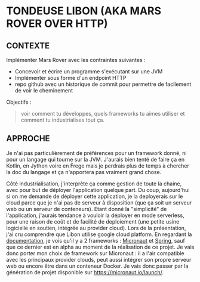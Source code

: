 # TONDEUSE LIBON (AKA MARS ROVER OVER HTTP)

## CONTEXTE

Implémenter Mars Rover avec les contraintes suivantes :
 - Concevoir et écrire un programme s'exécutant sur une JVM
 - Implémenter sous forme d'un endpoint HTTP
 - repo github avec un historique de commit pour permettre de facilement de voir le cheminement

Objectifs :

> voir comment tu développes, quels frameworks tu aimes utiliser et comment tu industrialises tout ça.

## APPROCHE

Je n'ai pas particulièrement de préférences pour un framework donné, ni pour un langage qui tourne sur la JVM. J'aurais bien tenté de faire ça en Kotlin, en Jython voire en Frege mais je perdrais plus de temps à chercher la doc du langage et ça n'apportera pas vraiment grand chose.

Côté industrialisation, j'interprète ça comme gestion de toute la chaine, avec pour but de déployer l'application quelque part. Du coup, aujourd'hui si on me demande de déployer cette application, je la deployerais sur le cloud parce que je n'ai pas de serveur à disposition (que ça soit un serveur web ou un serveur de conteneurs). Etant donné la "simplicité" de l'application, j'aurais tendance à vouloir la déployer en mode serverless, pour une raison de coût et de facilité de deploiement (une petite usine logicielle en soutien, intégrée au provider cloud).
Lors de la présentation, j'ai cru comprendre que Libon utilise google cloud platform. En regardant la [documentation](https://cloud.google.com/blog/products/application-development/introducing-java-11-on-google-cloud-functions), je vois qu'il y a 2 frameworks : [Micronaut](https://micronaut.io/) et [Spring](https://spring.io/projects/spring-cloud-function), sauf que ce dernier est en alpha au moment de la réalisation de ce projet. Je vais donc porter mon choix de framework sur Micronaut : il a l'air compatible avec les principaux provider clouds, peut aussi intégrer son propre serveur web ou encore être dans un conteneur Docker.
Je vais donc passer par la génération de projet disponible sur https://micronaut.io/launch/.
